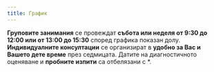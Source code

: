 ```yaml
---
title: График
---
```


**Груповите занимания** се провеждат **събота или неделя от 9:30 до 12:00 или от 13:00 до 15:30** според графика показан долу.
**Индивидуалните консултации** се организират в **удобно за Вас и Вашето дете време** през седмицата. Датите на диагностичното оценяване и **пробните изпити** са отбелязани с \*.

